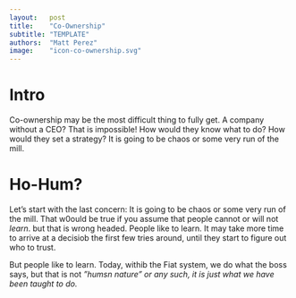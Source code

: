 ```yaml
---
layout:   post
title:    "Co-Ownership"
subtitle: "TEMPLATE"
authors:  "Matt Perez"
image:    "icon-co-ownership.svg"
---
```


<div style='display:none; '>
 <p>Co-ownership may be the most difficult thing to fully get. A company without a CEO? That is impossible.</p>
</div>

<h1>Intro</h1>
 <p>Co-ownership may be the most difficult thing to fully get. A company without a CEO? That is impossible! How would they know what to do? How would they set a strategy? It is going to be chaos or some very run of the mill.</p>

<h1>Ho-Hum?</h1>
 <p>Let&rsquo;s start with the last concern: It is going to be chaos or some very run of the mill. That w0ould be true if you assume that people cannot or will not <em>learn</em>. but that is wrong headed. People like to learn. It may take more time to arrive at a decisiob the first few tries around, until they start to figure out who to trust.</p>
 <p>But people like to learn. Today, withib the Fiat system, we do what the boss says, but that is not <em>&rdquo;humsn nature&rdquo; or any such, it is just what we have been taught to do.</p>